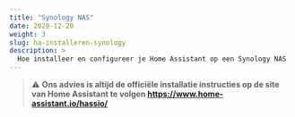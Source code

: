 ```yaml
---
title: "Synology NAS"
date: 2020-12-20
weight: 3
slug: ha-installeren-synology
description: >
  Hoe installeer en configureer je Home Assistant op een Synology NAS
---
```


> :warning: **Ons advies is altijd de officiële installatie instructies op de site van Home Assistant te volgen https://www.home-assistant.io/hassio/**  
